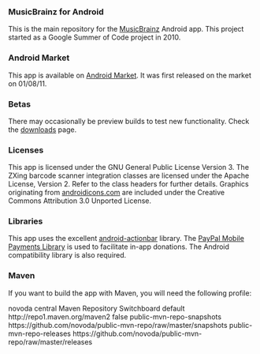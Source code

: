 ### MusicBrainz for Android

This is the main repository for the [MusicBrainz](http://www.musicbrainz.org) Android app. This project started as a Google Summer of Code project in 2010.

### Android Market

This app is available on [Android Market](https://market.android.com/details?id=org.musicbrainz.mobile). It was first released on the market on 01/08/11.

### Betas

There may occasionally be preview builds to test new functionality. Check the [downloads](https://github.com/jdamcd/MusicBrainzAndroid/downloads) page.

### Licenses

This app is licensed under the GNU General Public License Version 3.
The ZXing barcode scanner integration classes are licensed under the Apache License, Version 2.
Refer to the class headers for further details.
Graphics originating from [androidicons.com](https://www.androidicons.com) are included under the Creative Commons Attribution 3.0 Unported License.

### Libraries

This app uses the excellent [android-actionbar](https://github.com/johannilsson/android-actionbar) library. The [PayPal Mobile Payments Library](https://www.x.com/community/ppx/sdks) is used to facilitate in-app donations. The Android compatibility library is also required.

### Maven

If you want to build the app with Maven, you will need the following profile:

<profile>
  <id>novoda</id>
	<repositories>
		<repository>
			<id>central</id>
			<name>Maven Repository Switchboard</name>
			<layout>default</layout>
			<url>http://repo1.maven.org/maven2</url>
			<snapshots>
				<enabled>false</enabled>
			</snapshots>
		</repository>
		<repository>
			<id>public-mvn-repo-snapshots</id>
			<url>https://github.com/novoda/public-mvn-repo/raw/master/snapshots</url>
		</repository>
		<repository>
			<id>public-mvn-repo-releases</id>
			<url>https://github.com/novoda/public-mvn-repo/raw/master/releases</url>
		</repository>
	</repositories>
</profile>